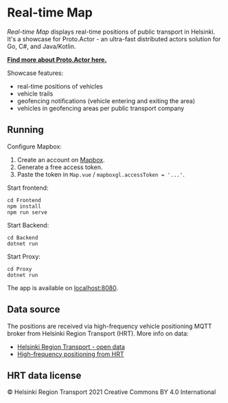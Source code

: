 # Real-time Map

_Real-time Map_ displays real-time positions of public transport in Helsinki. It's a showcase for Proto.Actor - an ultra-fast distributed actors solution for Go, C#, and Java/Kotlin.

**[Find more about Proto.Actor here.](https://proto.actor/)**

Showcase features:
* real-time positions of vehicles
* vehicle trails
* geofencing notifications (vehicle entering and exiting the area)
* vehicles in geofencing areas per public transport company


## Running

Configure Mapbox:
1. Create an account on [Mapbox](https://www.mapbox.com/).
1. Generate a free access token.
1. Paste the token in `Map.vue` / `mapboxgl.accessToken = '...'`.

Start frontend:
```
cd Frontend
npm install
npm run serve
```

Start Backend:
```
cd Backend
dotnet run
```

Start Proxy:
```
cd Proxy
dotnet run
```

The app is available on [localhost:8080](http://localhost:8080/).

## Data source

The positions are received via high-frequency vehicle positioning MQTT broker from Helsinki Region Transport (HRT). More info on data:
* [Helsinki Region Transport - open data](https://www.hsl.fi/en/hsl/open-data)
* [High-frequency positioning from HRT](https://digitransit.fi/en/developers/apis/4-realtime-api/vehicle-positions/)


## HRT data license

© Helsinki Region Transport 2021
Creative Commons BY 4.0 International